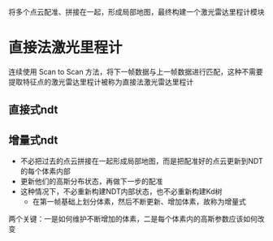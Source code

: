 
将多个点云配准、拼接在一起，形成局部地图，最终构建一个激光雷达里程计模块

# 直接法激光里程计

连续使用 Scan to Scan 方法，将下一帧数据与上一帧数据进行匹配，这种不需要提取特征点的激光雷达里程计被称为直接法激光雷达里程计

## 直接式ndt

## 增量式ndt

- 不必把过去的点云拼接在一起形成局部地图，而是把配准好的点云更新到NDT的每个体素内部
- 更新他们的高斯分布状态，再做下一步的配准
- 这种情况下，不必重新构建NDT内部状态，也不必重新构建Kd树
  - 在第一帧基础上划分体素，然后不断更新、增加体素，故称为增量式

两个关键：一是如何维护不断增加的体素，二是每个体素内的高斯参数应该如何改变
